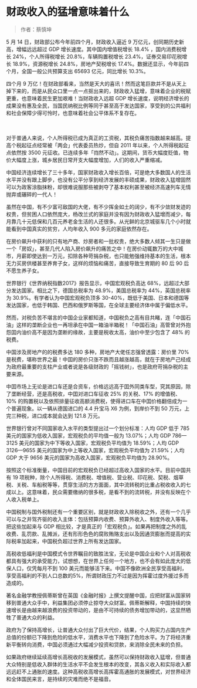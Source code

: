 # 财政收入的猛增意味着什么
> 作者：蔡慎坤

5 月 14 日，财政部公布今年前四个月，财政收入逼近 9 万亿元，创同期历史新高，增幅远远超过 GDP 增长速度。其中国内增值税增长 18.4% ，国内消费税增长 24%，个人所得税增长 20.8%，车辆购置税增长 23.4%，证券交易印花税增长 18.9%，资源税增长 24.8%，房地产契税增长 17.4%。数据还显示，今年前四个月，全国一般公共预算支出 65693 亿元，同比增长 10.3%。

四个月 9 万亿！在财政部看来，当然是天大的喜讯！然而这笔巨款并不是从天上掉下来的，而是从民众口里一点一点抠出来的，财政收入猛增，意味着企业的税赋更重，也意味着民生更加艰难！当财政收入远超 GDP 增长速度，说明经济增长的成果没有惠及全民，当国民纳税比例等同于甚至高于发达国家，享受到的公共福利和社会保障少得可怜时，也意味着社会公平体系不复存在。

　

对于普通人来说，个人所得税已成为真正的工资税，其税负痛苦指数越来越高。提高个税起征点经常被「两会」代表委员热炒，但自 2011 年以来，个人所得税起征点依然按 3500 元征收。已连续多年「岿然不动」。这期间，货币大幅度贬值，物价大幅度上涨，城乡居民日常开支大幅度增加，人们的收入严重缩减。

中国经济连续增长了三十多年，国家财政收入增长百倍，可是绝大多数国人的生活水平并没有跟上脚步，也没有公平分享到经济发展的丰硕成果，财政收入猛增固然可以为政客涂脂抹粉，却很难说服那些被剥夺了基本权利甚至被经济高速列车无情抛弃或碾碎的一代人！

虽然在中国，有不少富可敌国的大佬，有不少挥金如土的阔少，有不少敛财发迹的权贵，但贫困人口依然庞大，杨改兰式的家庭并没有因为财政收入猛增而减少，每月靠几十元低保和几百元养老金生活的人还很多。从光鲜的北京城驱车几个小时就能看到中国真实的贫穷，人均年收入 900 多元的家庭依然存在。

在房价飙升中获利的只有地产商、炒房者和一批权贵，绝大多数人倾其一生只是做一个「房奴」，甚至几代人陷入房价飙升的痛苦之中！在房价动辄数万的大中城市，月薪即使达到一万元，扣除各种苛捐杂税，也只能勉强维持基本的生活，根本无力买房供楼甚至养育子女，这样的烦恼和痛苦，直接导致生育期的 80 后 90 后不愿生养子女。

世界银行《世界纳税指数2017》报告显示，中国宏观税负高达 68%，远超过大部分发达国家。相比之下，德国总税率为 48.9%，美国总税率为 44%，英国总税率为 30.9%。有学者认为中国宏观税负顶多 30-40%，既低于美国、日本和德国等发达国家，也低于韩国、巴西和俄罗斯等国，在全球主要经济体中属于偏低水平。

然而，对税负苦不堪言的中国企业家都知道，中国税负之高有目共睹，连「中国石油」这样的垄断企业也一再坦承在中国一箱油半箱税！「中国石油」高管曾对外抱怨囯内油价高不是因为垄断的缘故，主要是税收太高，油价中至少包含了 48% 的税费。

中国涉及房地产的的税费多达 180 多种，房地产大佬任志强曾透露：房价里 70% 是税费，堪称世界之最！中囯的房价只涨不跌而且越涨越高，就在于房地产己经成为政府最重要的支柱产业或者说是各级财政的「摇钱树」，也是政府苛捐杂税的主要来源。

中囯市场上无论是进口车还是合资车，价格远远高于囯外同类车型，究其原因，除了垄断经营，还是高税收，中囯对进口车征收 25% 的关税、17% 的增值税、10% 的购置税以及依照排量征收高额消费税，使得进口车在中囯价格翻倍成为一个普遍现象。以一辆从德国进口的 4.4 升宝马 X6 为例，到岸价不到 50 万元，上完三种税，进口成本就会达到 121.8 万元。

世界银行曾对不同国家收入水平的类型提出过一个划分标准：人均 GDP 低于 785 美元的国家为低收入国家，宏观税负的平均值一般为 13.07%；人均 GDP 786—3125 美元的国家为中下等收入国家，宏观税负平均值为 18.59%；人均 GDP 3126—9655 美元的国家为中上等收入国家，宏观税负平均值为 21.59%；人均 GDP 大于 9656 美元的国家为高收入国家，宏观税负平均值为 28.90%。

按照这个标准衡量，中国目前的宏观税负已经超过高收入国家的水平。目前中国共有 19 项税种，除个人所得税、消费税、增值税、营业税、印花税、契税、烟草税、关税、车船税等等，贯穿生活的方方面面，其中流转税的比重占税收收入的七成以上。这意味着，民众需要缴纳的很多税，是看不到的流转税，并没有反映在个人收入税单上。

中国税制与国外税制还有一个重要区别，就是财政收入除税收之外，还有一个几乎可以与之并驾齐驱的收入主体：包括预算内收费、预算外收入、制度外收入等等。把这些加起来与 GDP 相比较，才是真正的「宏观税负」。如果再把制度之外的乱收费、乱罚款、乱摊派，还有形形色色的腐败贿赂支出以及因通货膨胀而提高的实际税率加起来，中国税负超过世界上所有发达国家。

高税收低福利是中国模式令世界瞩目的致胜法宝，无论是中国企业和个人对高税收都具有强大的承受能力，试想想，在世界上任何一个地方，也不会有如此庞大的低保人口，仅凭每月不到 100 美元而能够活下来。中国不像欧洲全民享受高福利，享受高福利的不到人口总数的5%，所谓财政压力不过是因为挥霍过度外援过多而造成的。

著名金融学教授佩蒂斯曾在英国《金融时报》上撰文提醒中国，应把财富从国家转移到普通大众手中，利益集团必须停止掠夺大众财富。佩蒂斯解释，中国持续的快速增长是由越来越浪费的投资带动的，是由不可持续的债务增加带动的，这显然牺牲了普通大众的利益。

政府为了保持高增长，让普通大众付出了巨大代价，结果，个人购买力占国内生产总值的份额已下降到危险的低水平，消费水平也下降到了危险水平。为了将经济重新平衡转向消费，中国必须通过大幅减少投资和贷款，来消除全民未来的负担。

如果政府继续延续高增长高税收的发展模式，虽然可以保持财政收入猛增，但普通大众特别是低收入群体的生活水平不会发生根本的改变，其各义收入和实际收入都远远赶不上通胀的速度。这种高税收高增长高挥霍高通胀的发展模式，对世界经济和全体国民来言，是持续的灾难而绝不是福音。